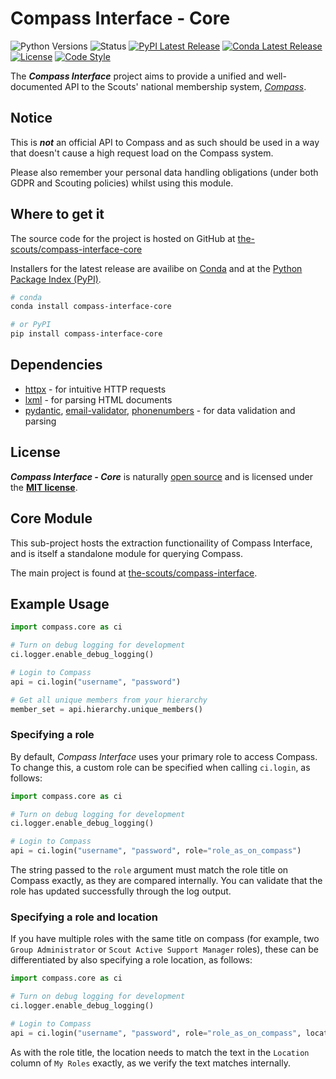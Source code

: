# Compass Interface - Core
![Python Versions](https://img.shields.io/pypi/pyversions/compass-interface-core.svg)
![Status](https://img.shields.io/pypi/status/compass-interface-core.svg)
[![PyPI Latest Release](https://img.shields.io/pypi/v/compass-interface-core.svg)](https://pypi.org/project/compass-interface-core/)
[![Conda Latest Release](https://img.shields.io/conda/vn/conda-forge/compass-interface-core.svg)](https://anaconda.org/conda-forge/compass-interface-core/)
[![License](https://img.shields.io/pypi/l/compass-interface-core.svg)](https://github.com/the-scouts/compass-interface-core/blob/master/LICENSE)
[![Code Style](https://img.shields.io/badge/code%20style-black-000000.svg)](https://github.com/psf/black)

The ***Compass Interface*** project aims to provide a unified and well-documented API to 
the Scouts' national membership system, *[Compass](https://compass.scouts.org.uk)*. 

## Notice

This is ***not*** an official API to Compass and as such should be used in a 
way that doesn't cause a high request load on the Compass system.

Please also remember your personal data handling obligations (under both GDPR 
and Scouting policies) whilst using this module.

## Where to get it

The source code for the project is hosted on GitHub at 
[the-scouts/compass-interface-core](https://github.com/the-scouts/compass-interface-core)

Installers for the latest release are availibe on 
[Conda](https://anaconda.org/conda-forge/compass-interface-core/) and at the 
[Python Package Index (PyPI)](https://pypi.org/project/compass-interface-core/).

```sh
# conda
conda install compass-interface-core
```

```sh
# or PyPI
pip install compass-interface-core
```

## Dependencies

- [httpx](https://github.com/encode/httpx) - for intuitive HTTP requests
- [lxml](https://lxml.de/) - for parsing HTML documents
- [pydantic](https://github.com/samuelcolvin/pydantic/), 
  [email-validator](https://github.com/JoshData/python-email-validator), 
  [phonenumbers](https://github.com/daviddrysdale/python-phonenumbers) - for 
  data validation and parsing

## License

***Compass Interface - Core*** is naturally 
[open source](https://github.com/the-scouts/compass-interface-core) and is 
licensed under the **[MIT license](https://choosealicense.com/licenses/mit/)**.

## Core Module

This sub-project hosts the extraction functionaility of Compass Interface, 
and is itself a standalone module for querying Compass.

The main project is found at 
[the-scouts/compass-interface](https://github.com/the-scouts/compass-interface).

## Example Usage

```python
import compass.core as ci

# Turn on debug logging for development
ci.logger.enable_debug_logging()

# Login to Compass
api = ci.login("username", "password")

# Get all unique members from your hierarchy
member_set = api.hierarchy.unique_members()
```

### Specifying a role

By default, *Compass Interface* uses your primary role to access Compass. To 
change this, a custom role can be specified when calling `ci.login`, as 
follows:

```python
import compass.core as ci

# Turn on debug logging for development
ci.logger.enable_debug_logging()

# Login to Compass
api = ci.login("username", "password", role="role_as_on_compass")
```

The string passed to the `role` argument must match the role title on Compass
exactly, as they are compared internally. You can validate that the role has
updated successfully through the log output.

### Specifying a role and location

If you have multiple roles with the same title on compass (for example, two
`Group Administrator` or `Scout Active Support Manager` roles), these can be
differentiated by also specifying a role location, as follows:

```python
import compass.core as ci

# Turn on debug logging for development
ci.logger.enable_debug_logging()

# Login to Compass
api = ci.login("username", "password", role="role_as_on_compass", location="location_as_on_compass")
```

As with the role title, the location needs to match the text in the `Location` 
column of `My Roles` exactly, as we verify the text matches internally.
